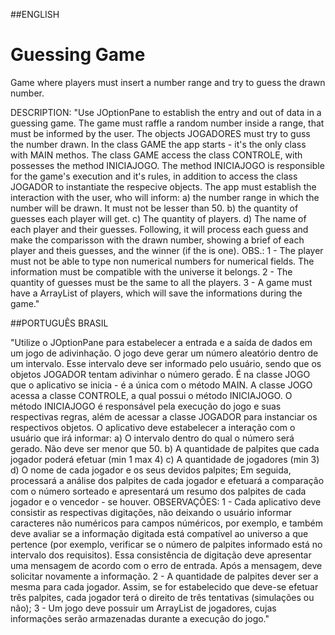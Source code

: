 ##ENGLISH
# Guessing Game
Game where players must insert a number range and try to guess the drawn number.

DESCRIPTION:
"Use JOptionPane to establish the entry and out of data in a guessing game. 
The game must raffle a random number inside a range, that must be informed by the user. The objects JOGADORES must try to guss the number drawn.
In the class GAME the app starts - it's the only class with MAIN methos. The class GAME access the class CONTROLE, with possesses the method INICIAJOGO.
The method INICIAJOGO is responsible for the game's execution and it's rules, in addition to access the class JOGADOR to instantiate the respecive objects.
The app must establish the interaction with the user, who will inform:
  a) the number range in which the number will be drawn. It must not be lesser than 50.
  b) the quantity of guesses each player will get.
  c) The quantity of players.
  d) The name of each player and their guesses.
Following, it will process each guess and make the comparisson with the drawn number, showing a brief of each player and theis guesses, and the winner (if the is one).
OBS.:
1 - The player must not be able to type non numerical numbers for numerical fields. The information must be compatible with the universe it belongs.
2 - The quantity of guesses must be the same to all the players.
3 - A game must have a ArrayList of players, which will save the informations during the game."

##PORTUGUÊS BRASIL

"Utilize o JOptionPane para estabelecer a entrada e a saída de dados em um jogo de adivinhação.
O jogo deve gerar um número aleatório dentro de um intervalo. Esse intervalo deve ser informado pelo usuário, sendo que os objetos JOGADOR tentam adivinhar o número gerado.
É na classe JOGO que o aplicativo se inicia - é a única com o método MAIN. A classe JOGO acessa a classe CONTROLE, a qual possui o método INICIAJOGO.
O método INICIAJOGO é responsável pela execução do jogo e suas respectivas regras, além de acessar a classe JOGADOR para instanciar os respectivos objetos.
O aplicativo deve estabelecer a interação com o usuário que irá informar:
  a) O intervalo dentro do qual o número será gerado. Não deve ser menor que 50.
  b) A quantidade de palpites que cada jogador poderá efetuar (min 1 max 4)
  c) A quantidade de jogadores (min 3)
  d) O nome de cada jogador e os seus devidos palpites;
Em seguida, processará a análise dos palpites de cada jogador e efetuará a comparação com o número sorteado e apresentará um resumo dos palpites de cada jogador e o vencedor - se houver.
OBSERVAÇÕES:
1 - Cada aplicativo deve consistir as respectivas digitações, não deixando o usuário informar caracteres não numéricos para campos núméricos, por exemplo, 
e também deve avaliar se a informação digitada está compatível ao universo a que pertence
(por exemplo, verificar se o número de palpites informado está no intervalo dos requisitos). 
Essa consistência de digitação deve apresentar uma mensagem de acordo com o erro de entrada. Após a mensagem, deve solicitar novamente a informação.
2 - A quantidade de palpites dever ser a mesma para cada jogador. Assim, se for estabelecido que deve-se efetuar três palpites, 
cada jogador terá o direito de três tentativas (simulações ou não);
3 - Um jogo deve possuir um ArrayList de jogadores, cujas informações serão armazenadas durante a execução do jogo."
